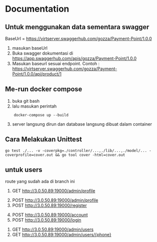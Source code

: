 # Documentation

## Untuk menggunakan data sementara swagger
BaseUrl = https://virtserver.swaggerhub.com/gozza/Payment-Point/1.0.0

1. masukan baseUrl
2. Buka swagger dokumentasi di https://app.swaggerhub.com/apis/gozza/Payment-Point/1.0.0
3. Masukan baseurl sesuai endpoint. Contoh : https://virtserver.swaggerhub.com/gozza/Payment-Point/1.0.0/api/product/1


## Me-run docker compose

1. buka git bash
2. lalu masukan perintah 
```
    docker-compose up --build
```
3. server langsung dirun dan database langsung dibuat dalam container

## Cara Melakukan Unittest
```
go test ./... -v -coverpkg=./controller/...,./lib/...,./model/... -coverprofile=cover.out && go tool cover -html=cover.out

```

## untuk users
route yang sudah ada di branch ini
<!-- get users profile from jwt (perlu autentikasi)-->
1. GET http://3.0.50.89:19000/admin/profile
<!-- Edit users profile (kemungkinan methodnya ke PUT) (perlu autentikasi)-->
2. POST http://3.0.50.89:19000/admin/profile 
3. POST http://3.0.50.89:19000/register
<!-- Make Pin -->
4. POST http://3.0.50.89:19000/account
5. POST http://3.0.50.89:19000/login

<!-- untuk route yang tahap dev -->
1. GET http://3.0.50.89:19000/admin/users
1. GET http://3.0.50.89:19000/admin/users/{phone}